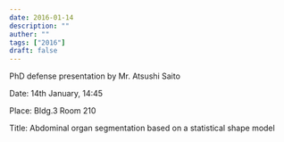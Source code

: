 ```yaml
---
date: 2016-01-14
description: ""
auther: ""
tags: ["2016"]
draft: false
---
```

PhD defense presentation by Mr. Atsushi Saito

Date: 14th January, 14:45

Place: Bldg.3 Room 210

Title: Abdominal organ segmentation based on a statistical shape model
